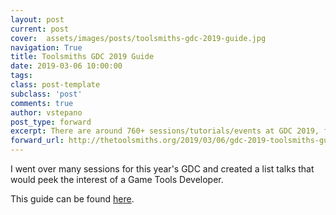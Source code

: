 ```yaml
---
layout: post
current: post
cover:  assets/images/posts/toolsmiths-gdc-2019-guide.jpg
navigation: True
title: Toolsmiths GDC 2019 Guide
date: 2019-03-06 10:00:00
tags: 
class: post-template
subclass: 'post'
comments: true
author: vstepano
post_type: forward
excerpt: There are around 760+ sessions/tutorials/events at GDC 2019, finding the sessions that a tools developer would be interested in takes time. Below you will find a list of sessions that can become the base for your tools developer GDC 2019 experience, whether you plan on attending or you will be viewing post-factum.
forward_url: http://thetoolsmiths.org/2019/03/06/gdc-2019-toolsmiths-guide/
---
```


I went over many sessions for this year's GDC and created a list talks that would peek the interest of a Game Tools Developer.

This guide can be found [here](http://thetoolsmiths.org/2019/03/06/gdc-2019-toolsmiths-guide/).